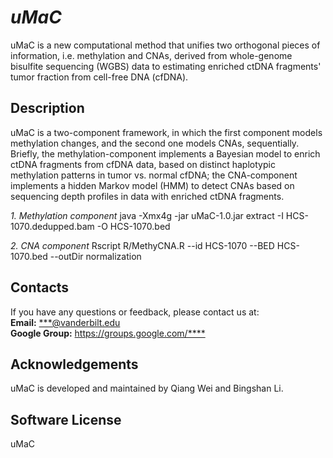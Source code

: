 # *uMaC*
uMaC is a new computational method that unifies two orthogonal pieces of information, i.e. methylation and CNAs, derived from whole-genome bisulfite sequencing (WGBS) data to estimating enriched ctDNA fragments' tumor fraction from cell-free DNA (cfDNA).

## Description
uMaC is a two-component framework, in which the first component models methylation changes, and the second one models CNAs, sequentially. Briefly, the methylation-component implements a Bayesian model to enrich ctDNA fragments from cfDNA data, based on distinct haplotypic methylation patterns in tumor vs. normal cfDNA; the CNA-component implements a hidden Markov model (HMM) to detect CNAs based on sequencing depth profiles in data with enriched ctDNA fragments.

*1. Methylation component*
    java -Xmx4g -jar uMaC-1.0.jar extract -I HCS-1070.dedupped.bam -O HCS-1070.bed 

*2. CNA component*
    Rscript R/MethyCNA.R --id HCS-1070  --BED HCS-1070.bed  --outDir normalization

## Contacts
If you have any questions or feedback, please contact us at:  
**Email:** <***@vanderbilt.edu>  
**Google Group:** <https://groups.google.com/****>

## Acknowledgements
uMaC is developed and maintained by Qiang Wei and Bingshan Li. 

## Software License
uMaC

